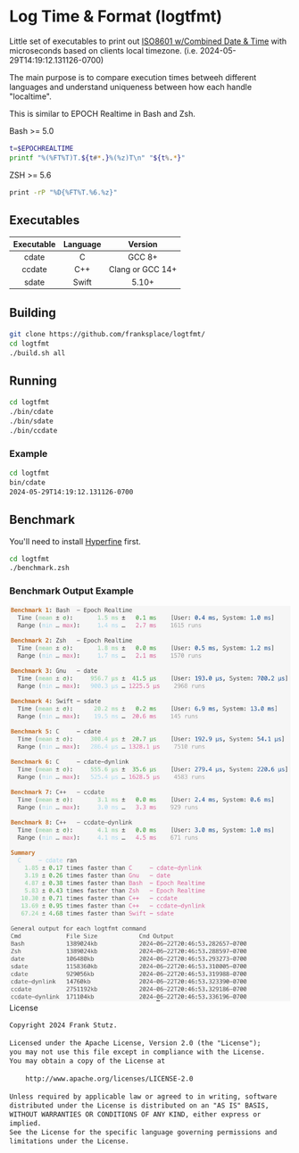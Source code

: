 # Log Time & Format (logtfmt)

Little set of executables to print out [ISO8601 w/Combined Date & Time](https://en.wikipedia.org/wiki/ISO_8601#Combined_date_and_time_representations "WikiPedia - ISO 8601 with Combined Date & Time") with microseconds based on clients local timezone.
(i.e. 2024-05-29T14:19:12.131126-0700)

The main purpose is to compare execution times betweeh different languages and understand uniqueness between how each handle "localtime".

This is similar to EPOCH Realtime in Bash and Zsh.

Bash >= 5.0

```sh
t=$EPOCHREALTIME
printf "%(%FT%T)T.${t#*.}%(%z)T\n" "${t%.*}"
```

ZSH >= 5.6

```sh
print -rP "%D{%FT%T.%6.%z}"
```

## Executables

Executable|Language|Version
:---:|:---:|:---:
cdate | C | GCC 8+
ccdate | C++ | Clang or GCC 14+
sdate | Swift | 5.10+

## Building

```sh
git clone https://github.com/franksplace/logtfmt/
cd logtfmt
./build.sh all
```

## Running

```sh
cd logtfmt
./bin/cdate
./bin/sdate
./bin/ccdate
```

### Example

```sh
cd logtfmt
bin/cdate
2024-05-29T14:19:12.131126-0700
```

## Benchmark

You'll need to install [Hyperfine](https://github.com/sharkdp/hyperfine) first.

```sh
cd logtfmt
./benchmark.zsh
```
### Benchmark Output Example

<picture>
  <source media="(prefers-color-scheme: dark)" srcset="https://github.com/franksplace/logtfmt/blob/main/docs/logtfmt-benchmark-example-github-dark-theme.jpg">
  <source media="(prefers-color-scheme: light)" srcset="https://github.com/franksplace/logtfmt/blob/main/docs/logtfmt-benchmark-example-github-light-theme.jpg">
  <img alt="Benchmark Output Example" src="https://github.com/franksplace/logtfmt/blob/main/docs/logtfmt-benchmark-example-github-light-theme.jpg" width="640>
</picture>

## License

```Text
Copyright 2024 Frank Stutz.

Licensed under the Apache License, Version 2.0 (the "License");
you may not use this file except in compliance with the License.
You may obtain a copy of the License at

    http://www.apache.org/licenses/LICENSE-2.0

Unless required by applicable law or agreed to in writing, software
distributed under the License is distributed on an "AS IS" BASIS,
WITHOUT WARRANTIES OR CONDITIONS OF ANY KIND, either express or implied.
See the License for the specific language governing permissions and
limitations under the License.
```
